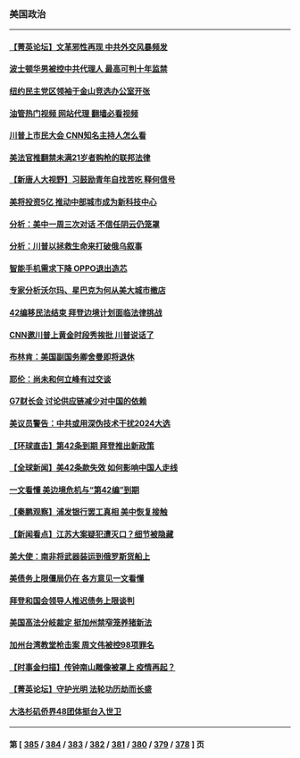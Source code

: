 ### 美国政治
---
#### [【菁英论坛】文革邪性再现 中共外交风暴频发](../../pages/ncid1078159/n13995139.md?05131245) 
#### [波士顿华男被控中共代理人 最高可判十年监禁](../../pages/ncid1078159/n13995143.md?05131245) 
#### [纽约民主党区领袖于金山竞选办公室开张](../../pages/ncid1078159/n13995286.md?05131245) 
#### [油管热门视频 网站代理 翻墙必看视频](http://138.2.39.72:81/youtube.html?epic-marker?05131245)
#### [川普上市民大会 CNN知名主持人怎么看](../../pages/ncid1078159/n13995100.md?05131245) 
#### [美法官推翻禁未满21岁者购枪的联邦法律](../../pages/ncid1078159/n13995126.md?05131245) 
#### [【新唐人大视野】习鼓励青年自找苦吃 释何信号](../../pages/ncid1078159/n13995092.md?05131245) 
#### [美将投资5亿 推动中部城市成为新科技中心](../../pages/ncid1078159/n13994999.md?05131245) 
#### [分析：美中一周三次对话 不信任阴云仍笼罩](../../pages/ncid1078159/n13995004.md?05131245) 
#### [分析：川普以拯救生命来打破俄乌叙事](../../pages/ncid1078159/n13994991.md?05131245) 
#### [智能手机需求下降 OPPO退出造芯](../../pages/ncid1078159/n13994948.md?05131245) 
#### [专家分析沃尔玛、星巴克为何从美大城市撤店](../../pages/ncid1078159/n13994970.md?05131245) 
#### [42编移民法结束 拜登边境计划面临法律挑战](../../pages/ncid1078159/n13994898.md?05131245) 
#### [CNN邀川普上黄金时段秀挨批 川普说话了](../../pages/ncid1078159/n13994928.md?05131245) 
#### [布林肯：美国副国务卿舍曼即将退休](../../pages/ncid1078159/n13994927.md?05131245) 
#### [耶伦：尚未和何立峰有过交谈](../../pages/ncid1078159/n13994845.md?05131245) 
#### [G7财长会 讨论供应链减少对中国的依赖](../../pages/ncid1078159/n13994903.md?05131245) 
#### [美议员警告：中共或用深伪技术干扰2024大选](../../pages/ncid1078159/n13994724.md?05131245) 
#### [【环球直击】第42条到期 拜登推出新政策](../../pages/ncid1078159/n13994275.md?05131245) 
#### [【全球新闻】美42条款失效 如何影响中国人走线](../../pages/ncid1078159/n13994699.md?05131245) 
#### [一文看懂 美边境危机与“第42编”到期](../../pages/ncid1078159/n13994476.md?05131245) 
#### [【秦鹏观察】浦发银行罢工真相 美中恢复接触](../../pages/ncid1078159/n13994319.md?05131245) 
#### [【新闻看点】江苏大案疑犯遭灭口？细节被隐藏](../../pages/ncid1078159/n13994381.md?05131245) 
#### [美大使：南非将武器装运到俄罗斯货船上](../../pages/ncid1078159/n13994387.md?05131245) 
#### [美债务上限僵局仍在 各方意见一文看懂](../../pages/ncid1078159/n13994151.md?05131245) 
#### [拜登和国会领导人推迟债务上限谈判](../../pages/ncid1078159/n13994304.md?05131245) 
#### [美国高法分岐裁定 挺加州禁窄笼养猪新法](../../pages/ncid1078159/n13994375.md?05131245) 
#### [加州台湾教堂枪击案 周文伟被控98项罪名](../../pages/ncid1078159/n13994288.md?05131245) 
#### [【时事金扫描】传钟南山雕像被罩上 疫情再起？](../../pages/ncid1078159/n13994286.md?05131245) 
#### [【菁英论坛】守护光明 法轮功历劫而长盛](../../pages/ncid1078159/n13994298.md?05131245) 
#### [大洛杉矶侨界48团体挺台入世卫](../../pages/ncid1078159/n13994335.md?05131245) 

---
#### 第 [ [385](./385.md?05131245) / [384](./384.md?05131245) / [383](./383.md?05131245) / [382](./382.md?05131245) / [381](./381.md?05131245) / [380](./380.md?05131245) / [379](./379.md?05131245) / [378](./378.md?05131245) ] 页
